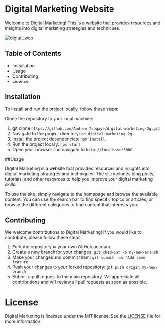 # Digital Marketing Website

Welcome to Digital Marketing! This is a website that provides resources and insights into digital marketing strategies and techniques.

![digital_web](https://i.imgur.com/jn2CB7Q.png)

## Table of Contents
- Installation
- Usage
- Contributing
- License

## Installation
To install and run the project locally, follow these steps:

Clone the repository to your local machine: 

1. git clone `https://github.com/Andrew-Tsegaye/digital-marketing-2g.git`
2. Navigate to the project directory: `cd digital-marketing-2g`
3. Install the project dependencies: `npm install`
4. Run the project locally: `npm start`
5. Open your browser and navigate to `http://localhost:3000`

##Usage

Digital Marketing is a website that provides resources and insights into digital marketing strategies and techniques. The site includes blog posts, tutorials, and other resources to help you improve your digital marketing skills.

To use the site, simply navigate to the homepage and browse the available content. You can use the search bar to find specific topics or articles, or browse the different categories to find content that interests you.

## Contributing

We welcome contributions to Digital Marketing! If you would like to contribute, please follow these steps:

1. Fork the repository to your own GitHub account.
2. Create a new branch for your changes: `git checkout -b my-new-branch`
3. Make your changes and commit them: `git commit -am 'Add some feature`
4. Push your changes to your forked repository: `git push origin my-new-branch`
5. Submit a pull request to the main repository.
We appreciate all contributions and will review all pull requests as soon as possible.

# License
Digital Marketing is licensed under the MIT license. See the [LICENSE](https://opensource.org/license/mit/) file for more information.
